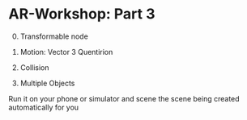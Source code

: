 # AR-Workshop:  Part 3

0. Transformable node

1. Motion:
    Vector 3
    Quentirion

2. Collision

3. Multiple Objects


Run it on your phone or simulator and scene the scene being created automatically for you
